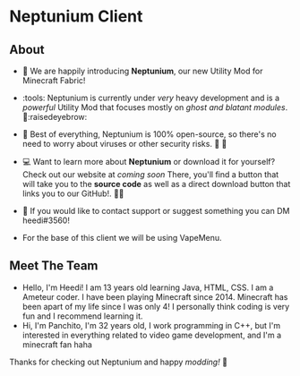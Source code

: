 # Neptunium Client

## About

- :loudspeaker: We are happily introducing **Neptunium**, our new Utility Mod for Minecraft Fabric!

- :tools: Neptunium is currently under *very* heavy development and is a *powerful* Utility Mod that focuses mostly on *ghost and blatant modules*.  :eyes::raisedeyebrow:

- :star2: Best of everything, Neptunium is 100% open-source, so there's no need to worry about viruses or other security risks. :microbe: :no_entry_sign:

- :computer: Want to learn more about **Neptunium** or download it for yourself? Check out our website at *coming soon* There, you'll find a button that will take you to the **source code** as well as a direct download button that links you to our GitHub!. :technologist:

- :incoming_envelope:  If you would like to contact support or suggest something you can DM heedi#3560!

- For the base of this client we will be using VapeMenu.


## Meet The Team

- Hello, I'm Heedi! I am 13 years old learning Java, HTML, CSS. I am a Ameteur coder. I have been playing Minecraft since 2014. Minecraft has been apart of my life since I was only 4! I personally think coding is very fun and I recommend learning it.
- Hi, I'm Panchito, I'm 32 years old, I work programming in C++, but I'm interested in everything related to video game development, and I'm a minecraft fan haha


Thanks for checking out Neptunium and happy *modding!*  :shushing_face: